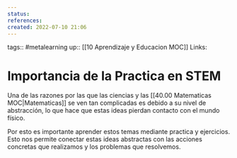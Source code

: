 ```yaml
---
status:
references:
created: 2022-07-10 21:06
---
```

tags:: #metalearning 
up:: [[10 Aprendizaje y Educacion MOC]]
Links: 
# Importancia de la Practica en STEM
Una de las razones por las que las ciencias y las [[40.00 Matematicas MOC|Matematicas]] se ven tan complicadas es debido a su nivel de abstracción, lo que hace que estas ideas pierdan contacto con el mundo físico.

Por esto es importante aprender estos temas mediante practica y ejercicios. Esto nos permite conectar estas ideas abstractas con las acciones concretas que realizamos y los problemas que resolvemos.